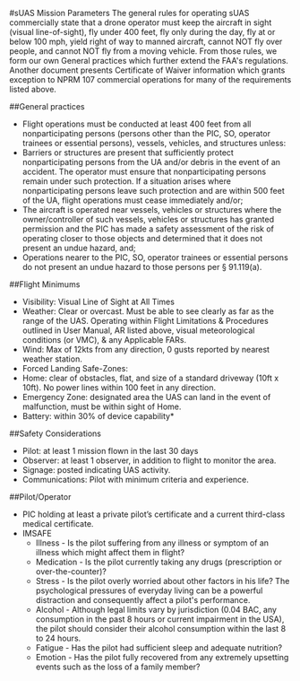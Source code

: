 #sUAS Mission Parameters
The general rules for operating sUAS commercially state that a drone operator must keep the aircraft in sight (visual line-of-sight), fly under 400 feet, fly only during the day, fly at or below 100 mph, yield right of way to manned aircraft, cannot NOT fly over people, and cannot NOT fly from a moving vehicle.  From those rules, we form our own General practices which further extend the FAA's regulations.  Another document presents Certificate of Waiver information which grants exception to NPRM 107 commercial operations for many of the requirements listed above.

##General practices
- Flight operations must be conducted at least 400 feet from all nonparticipating persons (persons other than the PIC, SO, operator trainees or essential persons), vessels, vehicles, and structures unless:
- Barriers or structures are present that sufficiently protect nonparticipating persons from the UA and/or debris in the event of an accident. The operator must ensure that nonparticipating persons remain under such protection. If a situation arises where nonparticipating persons leave such protection and are within 500 feet of the UA, flight operations must cease immediately and/or;
- The aircraft is operated near vessels, vehicles or structures where the owner/controller of such vessels, vehicles or structures has granted permission and the PIC has made a safety assessment of the risk of operating closer to those objects and determined that it does not present an undue hazard, and;
- Operations nearer to the PIC, SO, operator trainees or essential persons do not present an undue hazard to those persons per § 91.119(a).

##Flight Minimums
- Visibility: Visual Line of Sight at All Times
- Weather: Clear or overcast. Must be able to see clearly as far as the range of the UAS. Operating within Flight Limitations & Procedures outlined in User Manual, A­R listed above, visual meteorological conditions (or VMC), & any Applicable FARs.
- Wind: Max of 12kts from any direction, 0 gusts reported by nearest weather station.
- Forced Landing Safe-Zones:
- Home: clear of obstacles, flat, and size of a standard driveway (10ft x 10ft).  No power lines within 100 feet in any direction.
- Emergency Zone: designated area the UAS can land in the event of malfunction, must be within sight of Home.
- Battery: within 30% of device capability*

##Safety Considerations
- Pilot: at least 1 mission flown in the last 30 days
- Observer: at least 1 observer, in addition to flight to monitor the area.
- Signage: posted indicating UAS activity.
- Communications: Pilot with minimum criteria and experience.

##Pilot/Operator
* PIC holding at least a private pilot’s certificate and a current third-class medical certificate.
* IMSAFE
  * Illness - Is the pilot suffering from any illness or symptom of an illness which might affect them in flight?
  * Medication - Is the pilot currently taking any drugs (prescription or over-the-counter)?
  * Stress - Is the pilot overly worried about other factors in his life? The psychological pressures of everyday living can be a powerful distraction and consequently affect a pilot's performance.
  * Alcohol - Although legal limits vary by jurisdiction (0.04 BAC, any consumption in the past 8 hours or current impairment in the USA), the pilot should consider their alcohol consumption within the last 8 to 24 hours.
  * Fatigue - Has the pilot had sufficient sleep and adequate nutrition?
  * Emotion - Has the pilot fully recovered from any extremely upsetting events such as the loss of a family member?

